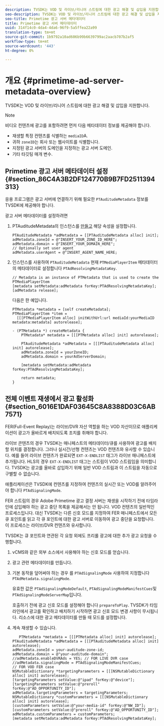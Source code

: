 ```yaml
---
description: TVSDK는 VOD 및 라이브/리니어 스트림에 대한 광고 해결 및 삽입을 지원합니다.
seo-description: TVSDK는 VOD 및 라이브/리니어 스트림에 대한 광고 해결 및 삽입을 지원합니다.
seo-title: Primetime 광고 서버 메타데이터
title: Primetime 광고 서버 메타데이터
uuid: 314f14c0-4da4-4da6-96f9-5a5ffea22a99
translation-type: tm+mt
source-git-commit: 1b9792a10ad606b99b6639799ac2aacb707b2af5
workflow-type: tm+mt
source-wordcount: '443'
ht-degree: 0%

---
```



# 개요 {#primetime-ad-server-metadata-overview}

TVSDK는 VOD 및 라이브/리니어 스트림에 대한 광고 해결 및 삽입을 지원합니다.

>[!NOTE]
>
>비디오 컨텐츠에 광고를 포함하려면 먼저 다음 메타데이터 정보를 제공해야 합니다.
>
>* 재생할 특정 컨텐츠를 식별하는 `mediaID`A.
>* 귀하 `zoneID`는 회사 또는 웹사이트를 식별합니다.
>* 지정된 광고 서버의 도메인을 지정하는 광고 서버 도메인.
>* 기타 타깃팅 매개 변수.

>



## Primetime 광고 서버 메타데이터 설정 {#section_86C4A3B2DF124770B9B7FD2511394313}

응용 프로그램은 광고 서버에 연결하기 위해 필요한 `PTAuditudeMetadata` 정보를 TVSDK에 제공해야 합니다.

광고 서버 메타데이터를 설정하려면

1. PTAuditudeMetadata의 인스턴스를 [만들고](https://help.adobe.com/en_US/primetime/api/psdk/appledoc/Classes/PTAuditudeMetadata.html) 해당 속성을 설정합니다.

   ```
   PTAuditudeMetadata *adMetadata = [[PTAuditudeMetadata alloc] init];  
   adMetadata.zoneId = @"INSERT_YOUR_ZONE_ID_HERE"; 
   adMetadata.domain = @"INSERT_YOUR_DOMAIN_HERE"; 
   // Optionally set user agent 
   adMetadata.userAgent = @"INSERT_AGENT_NAME_HERE; 
   ```

1. 인스턴스를 사용하여 `PTAuditudeMetadata` 현재 `PTMediaPlayerItem` 메타데이터의 메타데이터로 설정합니다 `PTAdResolvingMetadataKey`.

   ```
   // Metadata is an instance of PTMetadata that is used to create the PTMediaPlayerItem 
   [metadata setMetadata:adMetadata forKey:PTAdResolvingMetadataKey];  
   [adMetadata release];
   ```

   다음은 한 예입니다.

   ```
   PTMetadata *metadata = [self createMetadata]; 
   PTMediaPlayerItem *item =  
     [[[PTMediaPlayerItem alloc] initWithUrl:url mediaId:yourMediaID metadata:metadata] autorelease]; 
   
   - (PTMetadata *) createMetadata { 
       PTMetadata* metadata = [[[PTMetadata alloc] init] autorelease]; 
   
       PTAuditudeMetadata *adMetadata = [[[PTAuditudeMetadata alloc] init] autorelease];  
       adMetadata.zoneId = yourZoneID; 
       adMetadata.domain = yourAdServerDomain; 
   
       [metadata setMetadata:adMetadata forKey:PTAdResolvingMetadataKey]; 
   
       return metadata; 
   }
   ```

## 전체 이벤트 재생에서 광고 활성화 {#section_6016E1DAF03645C8A8388D03C6AB7571}

FER(Full-Event Replay)는 라이브/DVR 자산 역할을 하는 VOD 자산이므로 애플리케이션이 광고가 올바르게 배치되도록 조치를 취해야 합니다.

라이브 콘텐츠의 경우 TVSDK는 매니페스트의 메타데이터/큐를 사용하여 광고를 배치할 위치를 결정합니다. 그러나 실시간/선형 컨텐츠는 VOD 컨텐츠와 유사할 수 있습니다. 예를 들어 라이브 컨텐츠가 완료되면 `EXT-X-ENDLIST` 태그가 라이브 매니페스트에 추가됩니다. HLS의 경우 `EXT-X-ENDLIST` 태그는 스트림이 VOD 스트림임을 의미합니다. TVSDK는 광고를 올바로 삽입하기 위해 일반 VOD 스트림과 이 스트림을 자동으로 구별할 수 없습니다.

애플리케이션은 TVSDK에 컨텐츠를 지정하여 컨텐츠의 실시간 또는 VOD를 알려주어야 합니다 `PTAdSignalingMode`.

FER 스트림의 경우 Adobe Primetime 광고 결정 서버는 재생을 시작하기 전에 타임라인에 삽입해야 하는 광고 중단 목록을 제공해서는 안 됩니다. VOD 컨텐츠의 일반적인 프로세스입니다. 대신 TVSDK는 다른 신호 모드를 지정하여 FER 매니페스트에서 모든 큐 포인트를 읽고 각 큐 포인트에 대한 광고 서버로 이동하여 광고 중단을 요청합니다. 이 프로세스는 라이브/DVR 컨텐츠와 유사합니다.

TVSDK는 큐 포인트와 연관된 각 요청 외에도 프리롤 광고에 대한 추가 광고 요청을 수행합니다.

1. vCMS와 같은 외부 소스에서 사용해야 하는 신호 모드를 얻습니다.
1. 광고 관련 메타데이터를 만듭니다.
1. 기본 동작을 덮어써야 하는 경우 를 `PTAdSignalingMode` 사용하여 지정합니다 `PTAdMetadata.signalingMode`.

   유효한 값은 `PTAdSignalingModeDefault`, `PTAdSignalingModeManifestCues`및 `PTAdSignalingModeServerMap`입니다.

   호출하기 전에 광고 신호 모드를 설정해야 합니다 `prepareToPlay`. TVSDK가 타임라인에서 광고를 확인하고 배치하기 시작하면 광고 신호 모드 변경 사항이 무시됩니다. 리소스에 대한 광고 메타데이터를 만들 때 모드를 설정합니다.

1. 계속 재생할 수 있습니다.

   ```
      PTMetadata *metadata = [[[PTMetadata alloc] init] autorelease]; 
   PTAuditudeMetadata *adMetadata = [[[PTAuditudeMetadata alloc] init] autorelease]; 
   adMetadata.zoneId = your-auditude-zone-id; 
   adMetadata.domain = @"your-auditude-domain"; 
   //adMetadata.enableDVRAds = YES; // FOR LIVE DVR case 
   //adMetadata.signalingMode = PTAdSignalingModeManifestCues;  
   // FOR VOD FER case 
   NSMutableDictionary *targetingParameters = [[[NSMutableDictionary alloc] init] autorelease]; 
   [targetingParameters setValue:@"ipad" forKey:@"device"]; 
   [targetingParameters setValue:@"preroll" forKey:@"AD_OPPORTUNITY_ID"]; 
   adMetadata.targetingParameters = targetingParameters; 
   NSMutableDictionary *customParameters = [[[NSMutableDictionary alloc] init] autorelease]; 
   [customParameters setValue:@"your-media-id" forKey:@"NW_ID"]; 
   [customParameters setValue:@"preroll" forKey:@"AD_OPPORTUNITY_ID"]; 
   adMetadata.customParameters = customParameters; 
   [metadata setMetadata:adMetadata forKey:PTAdResolvingMetadataKey]; 
   ```

